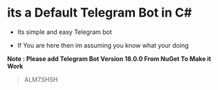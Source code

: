 # its a Default Telegram Bot in C#
 
 -  Its simple and easy Telegram bot 
 
 - If You are here then im assuming you know what your doing 
 
 
 
**Note : Please add Telegram Bot Version 18.0.0 From NuGet To Make it Work**


> ALM7SHSH
